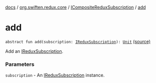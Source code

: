 [docs](../../index.md) / [org.swiften.redux.core](../index.md) / [ICompositeReduxSubscription](index.md) / [add](./add.md)

# add

`abstract fun add(subscription: `[`IReduxSubscription`](../-i-redux-subscription/index.md)`): `[`Unit`](https://kotlinlang.org/api/latest/jvm/stdlib/kotlin/-unit/index.html) [(source)](https://github.com/protoman92/KotlinRedux/tree/master/common/common-core/src/main/kotlin/org/swiften/redux/core/Subscription.kt#L33)

Add an [IReduxSubscription](../-i-redux-subscription/index.md).

### Parameters

`subscription` - An [IReduxSubscription](../-i-redux-subscription/index.md) instance.